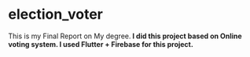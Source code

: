 # election_voter

<p>This is my Final Report on My degree.<b>
I did this project based on Online voting system.<b>
I used Flutter + Firebase for this project.
